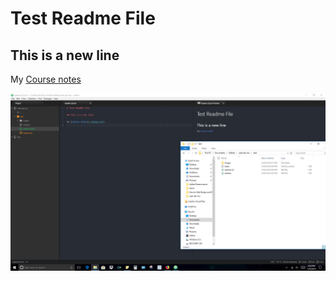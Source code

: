 # Test Readme File

## This is a new line

My [Course notes](./notes.txt)

![Image of My Atom Editor](./images/Screenshot.PNG)
